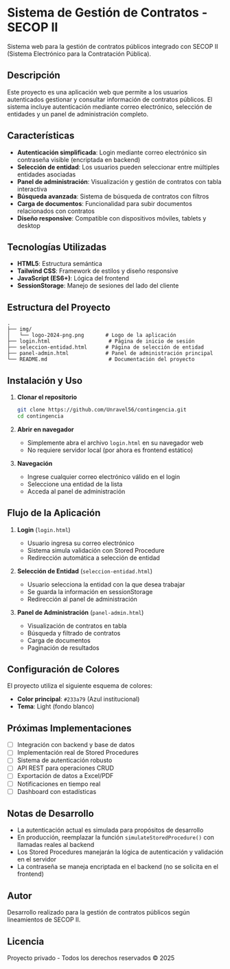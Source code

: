 # Sistema de Gestión de Contratos - SECOP II

Sistema web para la gestión de contratos públicos integrado con SECOP II (Sistema Electrónico para la Contratación Pública).

## Descripción

Este proyecto es una aplicación web que permite a los usuarios autenticados gestionar y consultar información de contratos públicos. El sistema incluye autenticación mediante correo electrónico, selección de entidades y un panel de administración completo.

## Características

- **Autenticación simplificada**: Login mediante correo electrónico sin contraseña visible (encriptada en backend)
- **Selección de entidad**: Los usuarios pueden seleccionar entre múltiples entidades asociadas
- **Panel de administración**: Visualización y gestión de contratos con tabla interactiva
- **Búsqueda avanzada**: Sistema de búsqueda de contratos con filtros
- **Carga de documentos**: Funcionalidad para subir documentos relacionados con contratos
- **Diseño responsive**: Compatible con dispositivos móviles, tablets y desktop

## Tecnologías Utilizadas

- **HTML5**: Estructura semántica
- **Tailwind CSS**: Framework de estilos y diseño responsive
- **JavaScript (ES6+)**: Lógica del frontend
- **SessionStorage**: Manejo de sesiones del lado del cliente

## Estructura del Proyecto

```
.
├── img/
│   └── logo-2024-png.png       # Logo de la aplicación
├── login.html                   # Página de inicio de sesión
├── seleccion-entidad.html      # Página de selección de entidad
├── panel-admin.html            # Panel de administración principal
└── README.md                    # Documentación del proyecto
```

## Instalación y Uso

1. **Clonar el repositorio**
   ```bash
   git clone https://github.com/Unravel56/contingencia.git
   cd contingencia
   ```

2. **Abrir en navegador**
   - Simplemente abra el archivo `login.html` en su navegador web
   - No requiere servidor local (por ahora es frontend estático)

3. **Navegación**
   - Ingrese cualquier correo electrónico válido en el login
   - Seleccione una entidad de la lista
   - Acceda al panel de administración

## Flujo de la Aplicación

1. **Login** (`login.html`)
   - Usuario ingresa su correo electrónico
   - Sistema simula validación con Stored Procedure
   - Redirección automática a selección de entidad

2. **Selección de Entidad** (`seleccion-entidad.html`)
   - Usuario selecciona la entidad con la que desea trabajar
   - Se guarda la información en sessionStorage
   - Redirección al panel de administración

3. **Panel de Administración** (`panel-admin.html`)
   - Visualización de contratos en tabla
   - Búsqueda y filtrado de contratos
   - Carga de documentos
   - Paginación de resultados

## Configuración de Colores

El proyecto utiliza el siguiente esquema de colores:
- **Color principal**: `#233a79` (Azul institucional)
- **Tema**: Light (fondo blanco)

## Próximas Implementaciones

- [ ] Integración con backend y base de datos
- [ ] Implementación real de Stored Procedures
- [ ] Sistema de autenticación robusto
- [ ] API REST para operaciones CRUD
- [ ] Exportación de datos a Excel/PDF
- [ ] Notificaciones en tiempo real
- [ ] Dashboard con estadísticas

## Notas de Desarrollo

- La autenticación actual es simulada para propósitos de desarrollo
- En producción, reemplazar la función `simulateStoredProcedure()` con llamadas reales al backend
- Los Stored Procedures manejarán la lógica de autenticación y validación en el servidor
- La contraseña se maneja encriptada en el backend (no se solicita en el frontend)

## Autor

Desarrollo realizado para la gestión de contratos públicos según lineamientos de SECOP II.

## Licencia

Proyecto privado - Todos los derechos reservados © 2025
